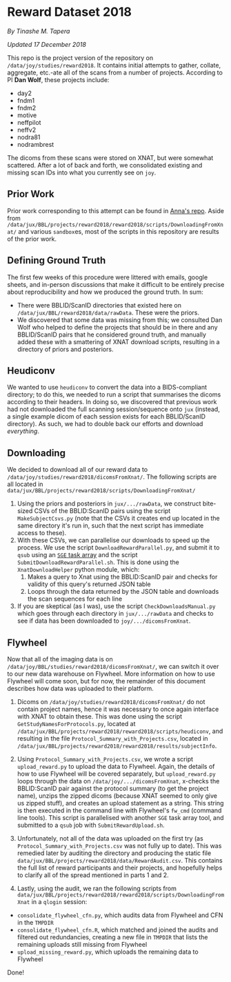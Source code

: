 # Reward Dataset 2018

*By Tinashe M. Tapera*

*Updated 17 December 2018*

This repo is the project version of the repository on `/data/joy/studies/reward2018`. It contains initial attempts to gather, collate, aggregate, etc.-ate all of the scans from a number of projects. According to PI **Dan Wolf**, these projects include:

* day2
* fndm1
* fndm2
* motive
* neffpilot
* neffv2
* nodra81
* nodrambrest

The dicoms from these scans were stored on XNAT, but were somewhat scattered. After a lot of back and forth, we consolidated existing and missing scan IDs into what you currently see on `joy`.

## Prior Work

Prior work corresponding to this attempt can be found in <a href="https://github.com/PennBBL/reward2018/wiki/Reward-File-Management-&-Heudiconv">Anna's repo</a>. Aside from `/data/jux/BBL/projects/reward2018/reward2018/scripts/DownloadingFromXnat/` and various `sandbox`es, most of the scripts in this repository are results of the prior work.

## Defining Ground Truth

The first few weeks of this procedure were littered with emails, google sheets, and in-person discussions that make it difficult to be entirely precise about reproducibility and how we produced the ground truth. In sum:

* There were BBLID/ScanID directories that existed here on `/data/jux/BBL/reward2018/data/rawData`. These were the priors.
* We discovered that some data was missing from this; we consulted Dan Wolf who helped to define the projects that should be in there and any BBLID/ScanID pairs that he considered ground truth, and manually added these with a smattering of XNAT download scripts, resulting in a directory of priors and posteriors.

## Heudiconv

We wanted to use `heudiconv` to convert the data into a BIDS-compliant directory; to do this, we needed to run a script that summarises the dicoms according to their headers. In doing so, we discovered that previous work had not downloaded the full scanning session/sequence onto `jux` (instead, a single example dicom of each session exists for each BBLID/ScanID directory). As such, we had to double back our efforts and download *everything*.

## Downloading

We decided to download all of our reward data to `/data/joy/studies/reward2018/dicomsFromXnat/`. The following scripts are all located in `data/jux/BBL/projects/reward2018/scripts/DownloadingFromXnat/`

1. Using the priors and posteriors in `jux/.../rawData`, we construct bite-sized CSVs of the BBLID:ScanID pairs using the script `MakeSubjectCsvs.py` (note that the CSVs it creates end up located in the same directory it's run in, such that the next script has immediate access to these).
2. With these CSVs, we can parallelise our downloads to speed up the process. We use the script `DownloadRewardParallel.py`, and submit it to `qsub` using an <a href="http://wiki.gridengine.info/wiki/index.php/Simple-Job-Array-Howto">`SGE` task array</a> and the script `SubmitDownloadRewardParallel.sh`. This is done using the `XnatDownloadHelper` python module, which:
    1. Makes a query to Xnat using the BBLID:ScanID pair and checks for validity of this query's returned JSON table
    2. Loops through the data returned by the JSON table and downloads the scan sequences for each line
3. If you are skeptical (as I was), use the script `CheckDownloadsManual.py` which goes through each directory in `jux/.../rawData` and checks to see if data has been downloaded to `joy/.../dicomsFromXnat`.

## Flywheel

Now that all of the imaging data is on `/data/joy/BBL/studies/reward2018/dicomsFromXnat/`, we can switch it over to our new data warehouse on Flywheel. More information on how to use Flywheel will come soon, but for now, the remainder of this document describes how data was uploaded to their platform.

1. Dicoms on `/data/joy/studies/reward2018/dicomsFromXnat/` do not contain project names, hence it was necessary to once again interface with XNAT to obtain these. This was done using the script `GetStudyNamesForProtocols.py`, located at `/data/jux/BBL/projects/reward2018/reward2018/scripts/heudiconv`, and resulting in the file `Protocol_Summary_with_Projects.csv`, located in `/data/jux/BBL/projects/reward2018/reward2018/results/subjectInfo`.

2. Using `Protocol_Summary_with_Projects.csv`, we wrote a script `upload_reward.py` to upload the data to Flywheel. Again, the details of how to use Flywheel will be covered separately, but `upload_reward.py` loops through the data on `/data/joy/.../dicomsFromXnat`, x-checks the BBLID:ScanID pair against the protocol summary (to get the project name), unzips the zipped dicoms (because XNAT seemed to only give us zipped stuff), and creates an upload statement as a string. This string is then executed in the command line with Flywheel's `fw_cmd` (command line tools). This script is parallelised with another `SGE` task array tool, and submitted to a `qsub` job with `SubmitRewardUpload.sh`.

3. Unfortunately, not all of the data was uploaded on the first try (as `Protocol_Summary_with_Projects.csv` was not fully up to date). This was remedied later by auditing the directory and producing the static file `data/jux/BBL/projects/reward2018/data/RewardAudit.csv`. This contains the full list of reward participants and their projects, and hopefully helps to clarify all of the spread mentioned in parts 1 and 2.

4. Lastly, using the audit, we ran the following scripts from `data/jux/BBL/projects/reward2018/reward2018/scripts/DownloadingFromXnat` in a `qlogin` session:
* `consolidate_flywheel_cfn.py`, which audits data from Flywheel and CFN in the `TMPDIR`
* `consolidate_flywheel_cfn.R`, which matched and joined the audits and filtered out redundancies, creating a new file in `TMPDIR` that lists the remaining uploads still missing from Flywheel
* `upload_missing_reward.py`, which uploads the remaining data to Flywheel

Done!
